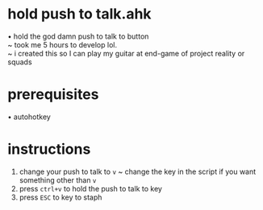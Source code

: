 # hold push to talk.ahk
• hold the god damn push to talk to button\
  ~ took me 5 hours to develop lol.\
  ~ i created this so I can play my guitar at end-game of project reality or squads

# prerequisites
• autohotkey

# instructions
1. change your push to talk to `v` 
  ~ change the key in the script if you want something other than `v`
2. press `ctrl+v` to hold the push to talk to key
3. press `ESC` to key to staph 

